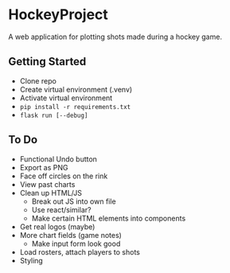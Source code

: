 # HockeyProject

A web application for plotting shots made during a hockey game.

## Getting Started

- Clone repo
- Create virtual environment (.venv)
- Activate virtual environment
- `pip install -r requirements.txt`
- `flask run [--debug]`

## To Do
- Functional Undo button
- Export as PNG
- Face off circles on the rink
- View past charts
- Clean up HTML/JS
  - Break out JS into own file
  - Use react/similar?
  - Make certain HTML elements into components
- Get real logos (maybe)
- More chart fields (game notes)
  - Make input form look good
- Load rosters, attach players to shots
- Styling
